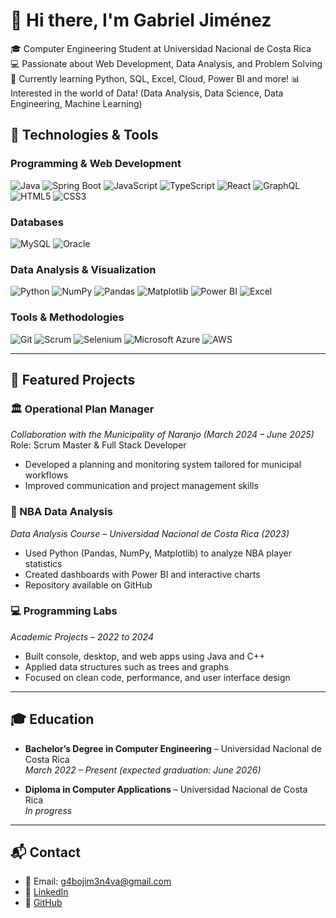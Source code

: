 # 👋 Hi there, I'm Gabriel Jiménez

🎓 Computer Engineering Student at Universidad Nacional de Costa Rica  
💻 Passionate about Web Development, Data Analysis, and Problem Solving  
🌱 Currently learning Python, SQL, Excel, Cloud, Power BI and more!
📊 Interested in the world of Data! (Data Analysis, Data Science, Data Engineering, Machine Learning)

## 🧰 Technologies & Tools

### Programming & Web Development

![Java](https://img.shields.io/badge/Java-ED8B00?style=flat&logo=java&logoColor=white)
![Spring Boot](https://img.shields.io/badge/Spring_Boot-6DB33F?style=flat&logo=spring-boot&logoColor=white)
![JavaScript](https://img.shields.io/badge/JavaScript-F7DF1E?style=flat&logo=javascript&logoColor=black)
![TypeScript](https://img.shields.io/badge/TypeScript-3178C6?style=flat&logo=typescript&logoColor=white)
![React](https://img.shields.io/badge/React-20232A?style=flat&logo=react)
![GraphQL](https://img.shields.io/badge/GraphQL-E10098?style=flat&logo=graphql&logoColor=white)
![HTML5](https://img.shields.io/badge/HTML5-E34F26?style=flat&logo=html5&logoColor=white)
![CSS3](https://img.shields.io/badge/CSS3-1572B6?style=flat&logo=css3&logoColor=white)

### Databases

![MySQL](https://img.shields.io/badge/MySQL-4479A1?style=flat&logo=mysql&logoColor=white)
![Oracle](https://img.shields.io/badge/Oracle-F80000?style=flat&logo=oracle&logoColor=white)

### Data Analysis & Visualization

![Python](https://img.shields.io/badge/Python-3776AB?style=flat&logo=python&logoColor=white)
![NumPy](https://img.shields.io/badge/NumPy-013243?style=flat&logo=numpy&logoColor=white)
![Pandas](https://img.shields.io/badge/Pandas-150458?style=flat&logo=pandas&logoColor=white)
![Matplotlib](https://img.shields.io/badge/Matplotlib-0088CC?style=flat&logo=plotly&logoColor=white)
![Power BI](https://img.shields.io/badge/Power_BI-F2C811?style=flat&logo=powerbi&logoColor=black)
![Excel](https://img.shields.io/badge/Microsoft_Excel-217346?style=flat&logo=microsoft-excel&logoColor=white)

### Tools & Methodologies

![Git](https://img.shields.io/badge/Git-F05032?style=flat&logo=git&logoColor=white)
![Scrum](https://img.shields.io/badge/Scrum-6DB33F?style=flat&logo=scrumalliance&logoColor=white)
![Selenium](https://img.shields.io/badge/Selenium-43B02A?style=flat&logo=selenium&logoColor=white)
![Microsoft Azure](https://img.shields.io/badge/Azure-0078D4?style=flat&logo=microsoft-azure&logoColor=white)
![AWS](https://img.shields.io/badge/AWS-232F3E?style=flat&logo=amazon-aws&logoColor=white)

---

## 📌 Featured Projects

### 🏛️ Operational Plan Manager  
*Collaboration with the Municipality of Naranjo (March 2024 – June 2025)*  
Role: Scrum Master & Full Stack Developer  
- Developed a planning and monitoring system tailored for municipal workflows  
- Improved communication and project management skills

### 🏀 NBA Data Analysis  
*Data Analysis Course – Universidad Nacional de Costa Rica (2023)*  
- Used Python (Pandas, NumPy, Matplotlib) to analyze NBA player statistics  
- Created dashboards with Power BI and interactive charts  
- Repository available on GitHub

### 💻 Programming Labs  
*Academic Projects – 2022 to 2024*  
- Built console, desktop, and web apps using Java and C++  
- Applied data structures such as trees and graphs  
- Focused on clean code, performance, and user interface design

---

## 🎓 Education

- **Bachelor’s Degree in Computer Engineering** – Universidad Nacional de Costa Rica  
  _March 2022 – Present (expected graduation: June 2026)_

- **Diploma in Computer Applications** – Universidad Nacional de Costa Rica  
  _In progress_

---

## 📬 Contact

- 📧 Email: g4bojim3n4va@gmail.com  
- 💼 [LinkedIn](https://www.linkedin.com/in/gabriel-jiménez-navarro-108687291)  
- 🐙 [GitHub](https://github.com/G4br13L-J)





